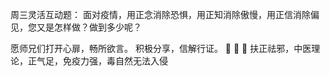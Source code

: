 周三灵活互动题：
面对疫情，用正念消除恐惧，用正知消除傲慢，用正信消除偏见，您又是怎样做？做到多少呢？

愿师兄们打开心扉，畅所欲言。
积极分享，信解行证。 
🙏 🙏 🙏
扶正祛邪，中医理论，正气足，免疫力强，毒自然无法入侵
